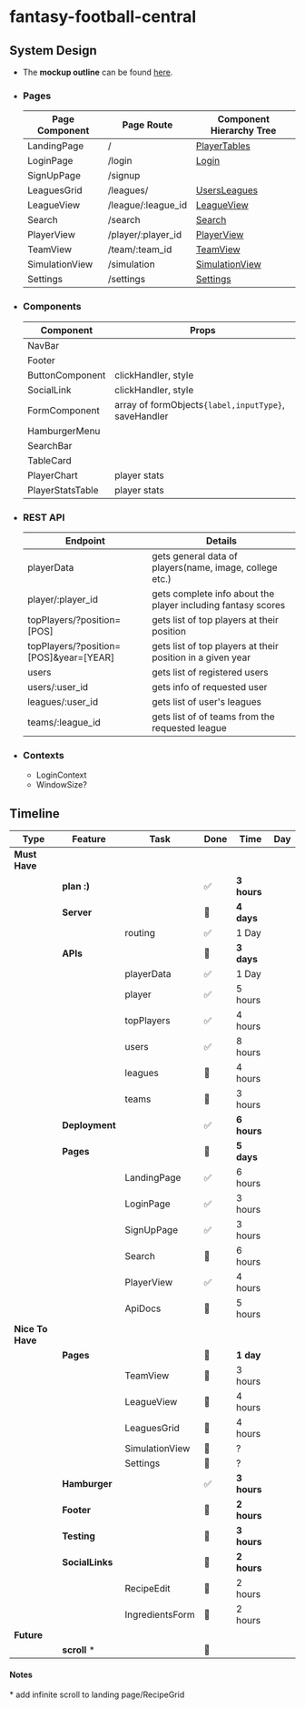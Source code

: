 # fantasy-football-central

## System Design

-   The **mockup outline** can be found [here](./docs/page-outline.pdf).

*   ### **Pages**

    | Page Component | Page Route         | Component Hierarchy Tree |
    | -------------- | ------------------ | ------------------------ |
    | LandingPage    | /                  | [PlayerTables]()         |
    | LoginPage      | /login             | [Login]()                |
    | SignUpPage     | /signup            |                          |
    | LeaguesGrid    | /leagues/          | [UsersLeagues]()         |
    | LeagueView     | /league/:league_id | [LeagueView]()           |
    | Search         | /search            | [Search]()               |
    | PlayerView     | /player/:player_id | [PlayerView]()           |
    | TeamView       | /team/:team_id     | [TeamView]()             |
    | SimulationView | /simulation        | [SimulationView]()       |
    | Settings       | /settings          | [Settings]()             |

*   ### **Components**

    | Component        | Props                                                |
    | ---------------- | ---------------------------------------------------- |
    | NavBar           |                                                      |
    | Footer           |                                                      |
    | ButtonComponent  | clickHandler, style                                  |
    | SocialLink       | clickHandler, style                                  |
    | FormComponent    | array of formObjects`{label,inputType}`, saveHandler |
    | HamburgerMenu    |                                                      |
    | SearchBar        |                                                      |
    | TableCard        |                                                      |
    | PlayerChart      | player stats                                         |
    | PlayerStatsTable | player stats                                         |

*   ### **REST API**

    | Endpoint                               | Details                                                      |
    | -------------------------------------- | ------------------------------------------------------------ |
    | playerData                             | gets general data of players(name, image, college etc.)      |
    | player/:player_id                      | gets complete info about the player including fantasy scores |
    | topPlayers/?position=[POS]             | gets list of top players at their position                   |
    | topPlayers/?position=[POS]&year=[YEAR] | gets list of top players at their position in a given year   |
    | users                                  | gets list of registered users                                |
    | users/:user_id                         | gets info of requested user                                  |
    | leagues/:user_id                       | gets list of user's leagues                                  |
    | teams/:league_id                       | gets list of of teams from the requested league              |

-   ### **Contexts**

    -   LoginContext
    -   WindowSize?

## **Timeline**

| Type             | Feature         | Task            | Done                  | Time        | Day |
| ---------------- | --------------- | --------------- | --------------------- | ----------- | --- |
| **Must Have**    |                 |                 |                       |             |     |
|                  | **plan :)**     |                 | :white_check_mark:    | **3 hours** |     |
|                  | **Server**      |                 | :black_square_button: | **4 days**  |     |
|                  |                 | routing         | :white_check_mark: | 1 Day       |     |
|                  | **APIs**        |                 | :black_square_button: | **3 days**  |     |
|                  |                 | playerData      | :white_check_mark: | 1 Day       |     |
|                  |                 | player          | :white_check_mark: | 5 hours     |     |
|                  |                 | topPlayers      | :white_check_mark: | 4 hours     |     |
|                  |                 | users           | :white_check_mark: | 8 hours     |     |
|                  |                 | leagues         | :black_square_button: | 4 hours     |     |
|                  |                 | teams           | :black_square_button: | 3 hours     |     |
|                  | **Deployment**  |                 | :white_check_mark: | **6 hours** |     |
|                  | **Pages**       |                 | :black_square_button: | **5 days**  |     |
|                  |                 | LandingPage     | :white_check_mark: | 6 hours     |     |
|                  |                 | LoginPage       | :white_check_mark: | 3 hours     |     |
|                  |                 | SignUpPage      | :white_check_mark: | 3 hours     |     |
|                  |                 | Search          | :black_square_button: | 6 hours     |     |
|                  |                 | PlayerView      | :white_check_mark: | 4 hours     |     |
|                  |                 | ApiDocs        | :black_square_button: | 5 hours     |     |
| **Nice To Have** |                 |                 |                       |             |     |
|                  | **Pages**       |                 | :black_square_button: | **1 day**   |     |
|                  |                 | TeamView        | :black_square_button: | 3 hours     |     |
|                  |                 | LeagueView      | :black_square_button: | 4 hours     |     |
|                  |                 | LeaguesGrid     | :black_square_button: | 4 hours     |     |
|                  |                 | SimulationView  | :black_square_button: | ?           |     |
|                  |                 | Settings        | :black_square_button: | ?           |     |
|                  | **Hamburger**   |                 | :white_check_mark: | **3 hours** |     |
|                  | **Footer**      |                 | :black_square_button: | **2 hours** |     |
|                  | **Testing**     |                 | :black_square_button: | **3 hours** |     |
|                  | **SocialLinks** |                 | :black_square_button: | **2 hours** |     |
|                  |                 | RecipeEdit      | :black_square_button: | 2 hours     |     |
|                  |                 | IngredientsForm | :black_square_button: | 2 hours     |     |
| **Future**       |                 |                 |                       |             |     |
|                  | **scroll** \*   |                 | :black_square_button: |             |     |

#### **Notes**

\* add infinite scroll to landing page/RecipeGrid
